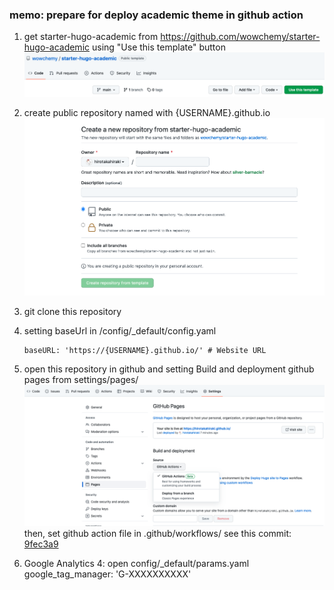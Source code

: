 ### memo: prepare for deploy academic theme in github action

1. get starter-hugo-academic from https://github.com/wowchemy/starter-hugo-academic using "Use this template" button
  ![use this template](./readme0.png)

2. create public repository named with {USERNAME}.github.io
   ![create repository](./readme1.png)
3. git clone this repository

4. setting baseUrl in /config/_default/config.yaml

   ```
   baseURL: 'https://{USERNAME}.github.io/' # Website URL
   ```

5. open this repository in github and setting Build and deployment github pages from settings/pages/
  ![build and deployment](./readme2.png)
  then, set github action file in .github/workflows/
    see this commit: [9fec3a9](https://github.com/hirotakahiraki/hirotakahiraki.github.io/commit/9fec3a9ecfb640bb3c659882e29019609f302364)

6. Google Analytics 4:
  open config/_default/params.yaml
  google_tag_manager: 'G-XXXXXXXXXX'